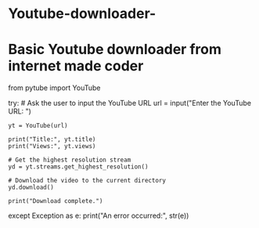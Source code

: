 # Youtube-downloader-
# Basic Youtube downloader from internet made coder

from pytube import YouTube

try:
    # Ask the user to input the YouTube URL
    url = input("Enter the YouTube URL: ")

    yt = YouTube(url)

    print("Title:", yt.title)
    print("Views:", yt.views)

    # Get the highest resolution stream
    yd = yt.streams.get_highest_resolution()

    # Download the video to the current directory
    yd.download()

    print("Download complete.")
except Exception as e:
    print("An error occurred:", str(e))
